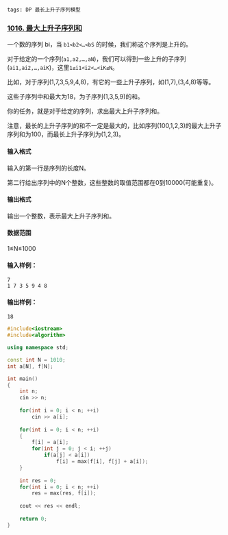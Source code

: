 ```
tags: DP 最长上升子序列模型
```



### [1016. 最大上升子序列和](https://www.acwing.com/problem/content/1018/)



一个数的序列 bi，当 `b1<b2<…<bS` 的时候，我们称这个序列是上升的。

对于给定的一个序列(`a1,a2,…,aN`)，我们可以得到一些上升的子序列(`ai1,ai2,…,aiK`)，这里`1≤i1<i2<…<iK≤N`。

比如，对于序列(1,7,3,5,9,4,8)，有它的一些上升子序列，如(1,7),(3,4,8)等等。

这些子序列中和最大为18，为子序列(1,3,5,9)的和。

你的任务，就是对于给定的序列，求出最大上升子序列和。

注意，最长的上升子序列的和不一定是最大的，比如序列(100,1,2,3)的最大上升子序列和为100，而最长上升子序列为(1,2,3)。

#### 输入格式

输入的第一行是序列的长度N。

第二行给出序列中的N个整数，这些整数的取值范围都在0到10000(可能重复)。

#### 输出格式

输出一个整数，表示最大上升子序列和。

#### 数据范围

1≤N≤1000

#### 输入样例：

```
7
1 7 3 5 9 4 8
```

#### 输出样例：

```
18
```



```cpp
#include<iostream>
#include<algorithm>

using namespace std;

const int N = 1010;
int a[N], f[N];

int main()
{
    int n;
    cin >> n;
    
    for(int i = 0; i < n; ++i)
        cin >> a[i];
        
    for(int i = 0; i < n; ++i)
    {
        f[i] = a[i];
        for(int j = 0; j < i; ++j)
            if(a[j] < a[i]) 
                f[i] = max(f[i], f[j] + a[i]);
    }
    
    int res = 0;
    for(int i = 0; i < n; ++i)
        res = max(res, f[i]);
        
    cout << res << endl;
    
    return 0;
}
```

